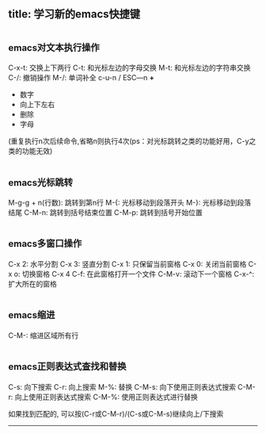 title: 学习新的emacs快捷键
---
# <font size=4>emacs对文本执行操作</font>
C-x-t: 交换上下两行
C-t:   和光标左边的字母交换
M-t:   和光标左边的字符串交换
C-/:   撤销操作
M-/:   单词补全
c-u-n / ESC—n **+** 

* 数字
* 向上下左右
* 删除
* 字母

(重复执行n次后续命令,省略n则执行4次(ps：对光标跳转之类的功能好用，C-y之类的功能无效)

# <font size=4>emacs光标跳转</font>
M-g-g + n(行数): 跳转到第n行
M-{:             光标移动到段落开头
M-}:             光标移动到段落结尾
C-M-n:           跳转到括号结束位置
C-M-p:           跳转到括号开始位置

# <font size=4>emacs多窗口操作</font>
C-x 2:           水平分割
C-x 3:           竖直分割
C-x 1:           只保留当前窗格
C-x 0:           关闭当前窗格
C-x o:           切换窗格
C-x 4 C-f:       在此窗格打开一个文件
C-M-v:      滚动下一个窗格
C-x-^:      扩大所在的窗格

# <font size=4>emacs缩进</font>
C-M-\: 缩进区域所有行

# <font size=4>emacs正则表达式查找和替换</font>
C-s:    向下搜索
C-r:    向上搜索
M-%:    替换
C-M-s:  向下使用正则表达式搜索
C-M-r:  向上使用正则表达式搜索
C-M-%:  使用正则表达式进行替换

如果找到匹配的, 可以按(C-r或C-M-r)/(C-s或C-M-s)继续向上/下搜索
******



